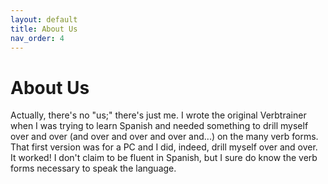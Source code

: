 ```yaml
---
layout: default
title: About Us
nav_order: 4
---
```

# About Us  #
Actually, there's no "us;" there's just me. I wrote the original Verbtrainer when I was trying to learn Spanish and needed something to drill myself over and over (and over and over and over and...) on the many verb forms. That first version was for a PC and I did, indeed, drill myself over and over. It worked! I don't claim to be fluent in Spanish, but I sure do know the verb forms necessary to speak the language.